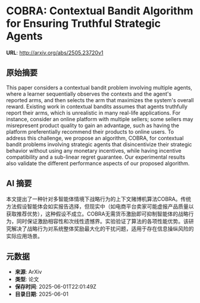 # COBRA: Contextual Bandit Algorithm for Ensuring Truthful Strategic Agents

**URL**: http://arxiv.org/abs/2505.23720v1

## 原始摘要

This paper considers a contextual bandit problem involving multiple agents,
where a learner sequentially observes the contexts and the agent's reported
arms, and then selects the arm that maximizes the system's overall reward.
Existing work in contextual bandits assumes that agents truthfully report their
arms, which is unrealistic in many real-life applications. For instance,
consider an online platform with multiple sellers; some sellers may
misrepresent product quality to gain an advantage, such as having the platform
preferentially recommend their products to online users. To address this
challenge, we propose an algorithm, COBRA, for contextual bandit problems
involving strategic agents that disincentivize their strategic behavior without
using any monetary incentives, while having incentive compatibility and a
sub-linear regret guarantee. Our experimental results also validate the
different performance aspects of our proposed algorithm.


## AI 摘要

本文提出了一种针对多智能体情境下战略行为的上下文赌博机算法COBRA。传统方法假设智能体会如实报告选择，但现实中（如电商平台卖家可能虚报产品质量以获取推荐优势），这种假设不成立。COBRA无需货币激励即可抑制智能体的战略行为，同时保证激励相容性和次线性遗憾界。实验验证了算法的各项性能优势。该研究解决了战略行为对系统整体奖励最大化的干扰问题，适用于存在信息操纵风险的实际应用场景。

## 元数据

- **来源**: ArXiv
- **类型**: 论文
- **保存时间**: 2025-06-01T22:01:49Z
- **目录日期**: 2025-06-01
